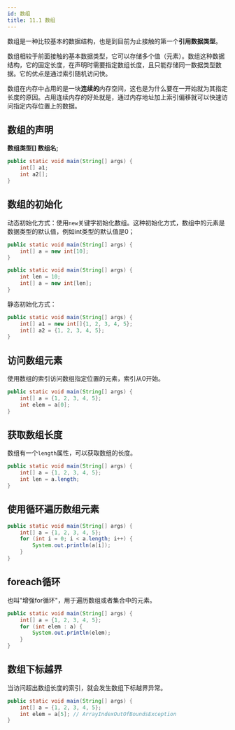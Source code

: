 ```yaml
---
id: 数组
title: 11.1 数组
---
```


数组是一种比较基本的数据结构，也是到目前为止接触的第一个**引用数据类型**。

数组相较于前面接触的基本数据类型，它可以存储多个值（元素）。数组这种数据结构，它的固定长度，在声明时需要指定数组长度，且只能存储同一数据类型数据。它的优点是通过索引随机访问快。

数组在内存中占用的是一块**连续的**内存空间，这也是为什么要在一开始就为其指定长度的原因。占用连续内存的好处就是，通过内存地址加上索引偏移就可以快速访问指定内存位置上的数据。

## 数组的声明

**数组类型[] 数组名;**

```java
public static void main(String[] args) {
    int[] a1;
    int a2[];
}
```

## 数组的初始化

动态初始化方式：使用`new`关键字初始化数组。这种初始化方式，数组中的元素是数据类型的默认值，例如int类型的默认值是0；

```java
public static void main(String[] args) {
    int[] a = new int[10];
}
```

```java
public static void main(String[] args) {
    int len = 10;
    int[] a = new int[len];
}
```

静态初始化方式：

```java
public static void main(String[] args) {
    int[] a1 = new int[]{1, 2, 3, 4, 5};
    int[] a2 = {1, 2, 3, 4, 5};
}
```

## 访问数组元素

使用数组的索引访问数组指定位置的元素，索引从0开始。

```java
public static void main(String[] args) {
    int[] a = {1, 2, 3, 4, 5};
    int elem = a[0];
}
```

## 获取数组长度

数组有一个`length`属性，可以获取数组的长度。

```java
public static void main(String[] args) {
    int[] a = {1, 2, 3, 4, 5};
    int len = a.length;
}
```

## 使用循环遍历数组元素

```java
public static void main(String[] args) {
    int[] a = {1, 2, 3, 4, 5};
    for (int i = 0; i < a.length; i++) {
        System.out.println(a[i]);
    }
}
```

## foreach循环

也叫"增强for循环"，用于遍历数组或者集合中的元素。

```java
public static void main(String[] args) {
    int[] a = {1, 2, 3, 4, 5};
    for (int elem : a) {
        System.out.println(elem);
    }
}
```

## 数组下标越界

当访问超出数组长度的索引，就会发生数组下标越界异常。

```java
public static void main(String[] args) {
    int[] a = {1, 2, 3, 4, 5};
    int elem = a[5]; // ArrayIndexOutOfBoundsException
}
```